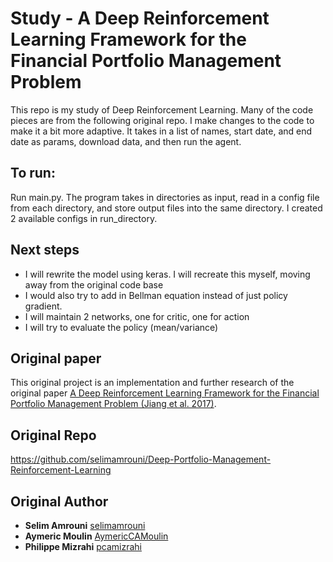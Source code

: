 # Study - A Deep Reinforcement Learning Framework for the Financial Portfolio Management Problem

This repo is my study of Deep Reinforcement Learning. Many of the code pieces are from the following original repo.
I make changes to the code to make it a bit more adaptive. It takes in a list of names,
start date, and end date as params, download data, and then run the agent. 

## To run:

Run main.py. The program takes in directories as input, read in a config file from each directory,
and store output files into the same directory. I created 2 available configs in
run_directory.

## Next steps

- I will rewrite the model using keras. I will recreate this myself, moving away
from the original code base
- I would also try to add in Bellman equation instead of just policy gradient.
- I will maintain 2 networks, one for critic, one for action
- I will try to evaluate the policy (mean/variance)


## Original paper
This original project is an implementation and further research of the original paper [A Deep Reinforcement Learning Framework for the
Financial Portfolio Management Problem (Jiang et al. 2017)](https://arxiv.org/abs/1706.10059). 

## Original Repo
https://github.com/selimamrouni/Deep-Portfolio-Management-Reinforcement-Learning

## Original Author

* **Selim Amrouni** [selimamrouni](https://github.com/selimamrouni)
* **Aymeric Moulin** [AymericCAMoulin](https://github.com/AymericCAMoulin)
* **Philippe Mizrahi** [pcamizrahi](https://github.com/pcamizrahi)





